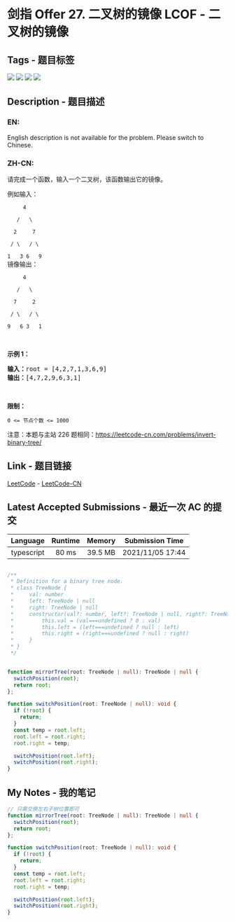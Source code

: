 
# 剑指 Offer 27. 二叉树的镜像  LCOF - 二叉树的镜像

## Tags - 题目标签

 <img src="https://img.shields.io/badge/Tree-树-blue.svg">   <img src="https://img.shields.io/badge/Depth-First Search-深度优先搜索-blue.svg">   <img src="https://img.shields.io/badge/Breadth-First Search-广度优先搜索-blue.svg">   <img src="https://img.shields.io/badge/Binary Tree-二叉树-blue.svg">  


## Description - 题目描述

### EN:
English description is not available for the problem. Please switch to Chinese.

### ZH-CN:
<p>请完成一个函数，输入一个二叉树，该函数输出它的镜像。</p>

<p>例如输入：</p>

<p><code>&nbsp; &nbsp; &nbsp;4<br>
&nbsp; &nbsp;/ &nbsp; \<br>
&nbsp; 2 &nbsp; &nbsp; 7<br>
&nbsp;/ \ &nbsp; / \<br>
1 &nbsp; 3 6 &nbsp; 9</code><br>
镜像输出：</p>

<p><code>&nbsp; &nbsp; &nbsp;4<br>
&nbsp; &nbsp;/ &nbsp; \<br>
&nbsp; 7 &nbsp; &nbsp; 2<br>
&nbsp;/ \ &nbsp; / \<br>
9 &nbsp; 6 3&nbsp; &nbsp;1</code></p>

<p>&nbsp;</p>

<p><strong>示例 1：</strong></p>

<pre><strong>输入：</strong>root = [4,2,7,1,3,6,9]
<strong>输出：</strong>[4,7,2,9,6,3,1]
</pre>

<p>&nbsp;</p>

<p><strong>限制：</strong></p>

<p><code>0 &lt;= 节点个数 &lt;= 1000</code></p>

<p>注意：本题与主站 226 题相同：<a href="https://leetcode-cn.com/problems/invert-binary-tree/">https://leetcode-cn.com/problems/invert-binary-tree/</a></p>



## Link - 题目链接

[LeetCode](https://leetcode.com/problems/er-cha-shu-de-jing-xiang-lcof/description/)  -  [LeetCode-CN](https://leetcode-cn.com/problems/er-cha-shu-de-jing-xiang-lcof/description/)
## Latest Accepted Submissions - 最近一次 AC 的提交


| Language | Runtime | Memory | Submission Time |
|:---:|:---:|:---:|:---:|
| typescript  | 80 ms | 39.5 MB | 2021/11/05 17:44 |

```typescript

/**
 * Definition for a binary tree node.
 * class TreeNode {
 *     val: number
 *     left: TreeNode | null
 *     right: TreeNode | null
 *     constructor(val?: number, left?: TreeNode | null, right?: TreeNode | null) {
 *         this.val = (val===undefined ? 0 : val)
 *         this.left = (left===undefined ? null : left)
 *         this.right = (right===undefined ? null : right)
 *     }
 * }
 */


function mirrorTree(root: TreeNode | null): TreeNode | null {
  switchPosition(root);
  return root;
};

function switchPosition(root: TreeNode | null): void {
  if (!root) {
    return;
  }
  const temp = root.left;
  root.left = root.right;
  root.right = temp;

  switchPosition(root.left);
  switchPosition(root.right);
}

```
## My Notes - 我的笔记


```typescript
// 只需交换左右子树位置即可
function mirrorTree(root: TreeNode | null): TreeNode | null {
  switchPosition(root);
  return root;
};

function switchPosition(root: TreeNode | null): void {
  if (!root) {
    return;
  }
  const temp = root.left;
  root.left = root.right;
  root.right = temp;

  switchPosition(root.left);
  switchPosition(root.right);
}
```

